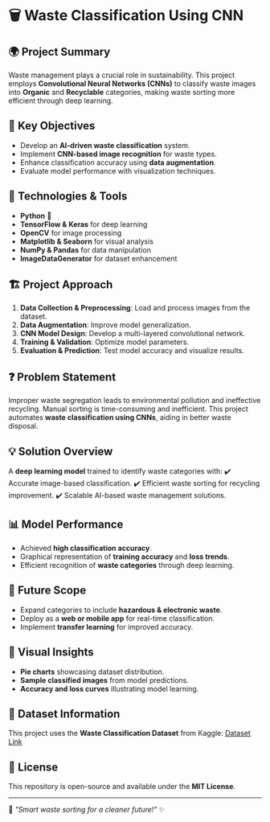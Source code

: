 # 🗑️ Waste Classification Using CNN

## 🌍 Project Summary
Waste management plays a crucial role in sustainability. This project employs **Convolutional Neural Networks (CNNs)** to classify waste images into **Organic** and **Recyclable** categories, making waste sorting more efficient through deep learning.

## 🎯 Key Objectives
- Develop an **AI-driven waste classification** system.
- Implement **CNN-based image recognition** for waste types.
- Enhance classification accuracy using **data augmentation**.
- Evaluate model performance with visualization techniques.

## 🔧 Technologies & Tools
- **Python** 🐍
- **TensorFlow & Keras** for deep learning
- **OpenCV** for image processing
- **Matplotlib & Seaborn** for visual analysis
- **NumPy & Pandas** for data manipulation
- **ImageDataGenerator** for dataset enhancement

## 🏗️ Project Approach
1. **Data Collection & Preprocessing**: Load and process images from the dataset.
2. **Data Augmentation**: Improve model generalization.
3. **CNN Model Design**: Develop a multi-layered convolutional network.
4. **Training & Validation**: Optimize model parameters.
5. **Evaluation & Prediction**: Test model accuracy and visualize results.

## ❓ Problem Statement
Improper waste segregation leads to environmental pollution and ineffective recycling. Manual sorting is time-consuming and inefficient. This project automates **waste classification using CNNs**, aiding in better waste disposal.

## 💡 Solution Overview
A **deep learning model** trained to identify waste categories with:
✔️ Accurate image-based classification.
✔️ Efficient waste sorting for recycling improvement.
✔️ Scalable AI-based waste management solutions.

## 📊 Model Performance
- Achieved **high classification accuracy**.
- Graphical representation of **training accuracy** and **loss trends**.
- Efficient recognition of **waste categories** through deep learning.

## 🔮 Future Scope
- Expand categories to include **hazardous & electronic waste**.
- Deploy as a **web or mobile app** for real-time classification.
- Implement **transfer learning** for improved accuracy.

## 📌 Visual Insights
- **Pie charts** showcasing dataset distribution.
- **Sample classified images** from model predictions.
- **Accuracy and loss curves** illustrating model learning.

## 📂 Dataset Information
This project uses the **Waste Classification Dataset** from Kaggle: [Dataset Link](https://www.kaggle.com/datasets/techsash/waste-classification-data)

## 📜 License
This repository is open-source and available under the **MIT License**.

---

🌱 _"Smart waste sorting for a cleaner future!"_ ✨

